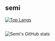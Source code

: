 ## semi ##

[![Top Langs](https://github-readme-stats.vercel.app/api/top-langs/?username=semiaurum&layout=compact)](https://github.com/semiaurum/github-readme-stats)
</br>
##
![Semi's GitHub stats](https://github-readme-stats.vercel.app/api?username=semiaurum&show_icons=true&theme=cobalt)
